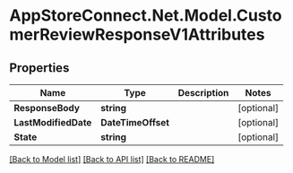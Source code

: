 # AppStoreConnect.Net.Model.CustomerReviewResponseV1Attributes

## Properties

Name | Type | Description | Notes
------------ | ------------- | ------------- | -------------
**ResponseBody** | **string** |  | [optional] 
**LastModifiedDate** | **DateTimeOffset** |  | [optional] 
**State** | **string** |  | [optional] 

[[Back to Model list]](../README.md#documentation-for-models) [[Back to API list]](../README.md#documentation-for-api-endpoints) [[Back to README]](../README.md)

